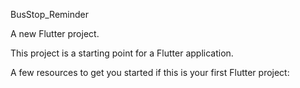 BusStop_Reminder

A new Flutter project.


This project is a starting point for a Flutter application.

A few resources to get you started if this is your first Flutter project:



